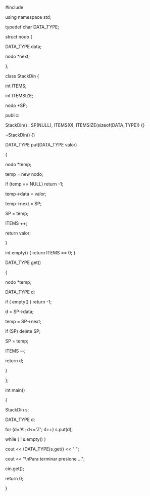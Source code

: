#include <iostream>






using namespace std;





typedef char DATA_TYPE;



struct nodo {

DATA_TYPE data;

nodo *next;

};



class StackDin {





int ITEMS; 

int ITEMSIZE;

nodo *SP; 



public:



StackDin() : SP(NULL), ITEMS(0), ITEMSIZE(sizeof(DATA_TYPE)) {}





~StackDin() {}





DATA_TYPE put(DATA_TYPE valor)

{

nodo *temp;



temp = new nodo;

if (temp == NULL) return -1;



temp->data = valor;

temp->next = SP;

SP = temp;

ITEMS ++;

return valor;

}



int empty() { return ITEMS == 0; }







DATA_TYPE get()

{

nodo *temp;

DATA_TYPE d;



if ( empty() ) return -1;



d = SP->data;

temp = SP->next;

if (SP) delete SP;

SP = temp;

ITEMS --;

return d;

}



};







int main()

{





StackDin s;

DATA_TYPE d;



for (d='A'; d<='Z'; d++) s.put(d);



while ( ! s.empty() )

cout << (DATA_TYPE)s.get() << " ";



cout << "\nPara terminar presione <Enter>...";

cin.get();

return 0;

}

